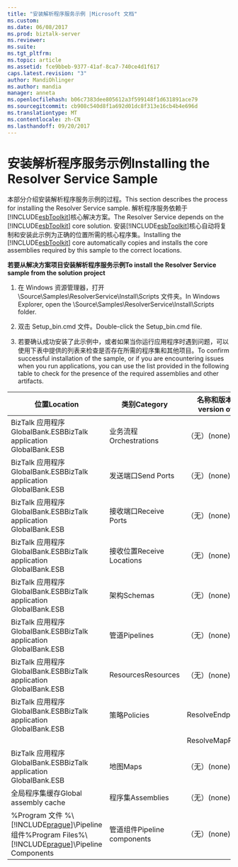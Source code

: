 ```yaml
---
title: "安装解析程序服务示例 |Microsoft 文档"
ms.custom: 
ms.date: 06/08/2017
ms.prod: biztalk-server
ms.reviewer: 
ms.suite: 
ms.tgt_pltfrm: 
ms.topic: article
ms.assetid: fce9bbeb-9377-41af-8ca7-740ce4d1f617
caps.latest.revision: "3"
author: MandiOhlinger
ms.author: mandia
manager: anneta
ms.openlocfilehash: b06c7383dee805612a3f599148f1d631891ace79
ms.sourcegitcommit: cb908c540d8f1a692d01dc8f313e16cb4b4e696d
ms.translationtype: MT
ms.contentlocale: zh-CN
ms.lasthandoff: 09/20/2017
---
```

# <a name="installing-the-resolver-service-sample"></a><span data-ttu-id="3c89e-102">安装解析程序服务示例</span><span class="sxs-lookup"><span data-stu-id="3c89e-102">Installing the Resolver Service Sample</span></span>
<span data-ttu-id="3c89e-103">本部分介绍安装解析程序服务示例的过程。</span><span class="sxs-lookup"><span data-stu-id="3c89e-103">This section describes the process for installing the Resolver Service sample.</span></span> <span data-ttu-id="3c89e-104">解析程序服务依赖于[!INCLUDE[esbToolkit](../includes/esbtoolkit-md.md)]核心解决方案。</span><span class="sxs-lookup"><span data-stu-id="3c89e-104">The Resolver Service depends on the [!INCLUDE[esbToolkit](../includes/esbtoolkit-md.md)] core solution.</span></span> <span data-ttu-id="3c89e-105">安装[!INCLUDE[esbToolkit](../includes/esbtoolkit-md.md)]核心自动将复制和安装此示例为正确的位置所需的核心程序集。</span><span class="sxs-lookup"><span data-stu-id="3c89e-105">Installing the [!INCLUDE[esbToolkit](../includes/esbtoolkit-md.md)] core automatically copies and installs the core assemblies required by this sample to the correct locations.</span></span>  
  
 <span data-ttu-id="3c89e-106">**若要从解决方案项目安装解析程序服务示例**</span><span class="sxs-lookup"><span data-stu-id="3c89e-106">**To install the Resolver Service sample from the solution project**</span></span>  
  
1.  <span data-ttu-id="3c89e-107">在 Windows 资源管理器，打开 \Source\Samples\ResolverService\Install\Scripts 文件夹。</span><span class="sxs-lookup"><span data-stu-id="3c89e-107">In Windows Explorer, open the \Source\Samples\ResolverService\Install\Scripts folder.</span></span>  
  
2.  <span data-ttu-id="3c89e-108">双击 Setup_bin.cmd 文件。</span><span class="sxs-lookup"><span data-stu-id="3c89e-108">Double-click the Setup_bin.cmd file.</span></span>  
  
3.  <span data-ttu-id="3c89e-109">若要确认成功安装了此示例中，或者如果当你运行应用程序时遇到问题，可以使用下表中提供的列表来检查是否存在所需的程序集和其他项目。</span><span class="sxs-lookup"><span data-stu-id="3c89e-109">To confirm successful installation of the sample, or if you are encountering issues when you run applications, you can use the list provided in the following table to check for the presence of the required assemblies and other artifacts.</span></span>  
  
|<span data-ttu-id="3c89e-110">位置</span><span class="sxs-lookup"><span data-stu-id="3c89e-110">Location</span></span>|<span data-ttu-id="3c89e-111">类别</span><span class="sxs-lookup"><span data-stu-id="3c89e-111">Category</span></span>|<span data-ttu-id="3c89e-112">名称和版本的组件</span><span class="sxs-lookup"><span data-stu-id="3c89e-112">Name and version of the component</span></span>|  
|--------------|--------------|---------------------------------------|  
|<span data-ttu-id="3c89e-113">BizTalk 应用程序 GlobalBank.ESB</span><span class="sxs-lookup"><span data-stu-id="3c89e-113">BizTalk application GlobalBank.ESB</span></span>|<span data-ttu-id="3c89e-114">业务流程</span><span class="sxs-lookup"><span data-stu-id="3c89e-114">Orchestrations</span></span>|<span data-ttu-id="3c89e-115">（无）</span><span class="sxs-lookup"><span data-stu-id="3c89e-115">(none)</span></span>|  
|<span data-ttu-id="3c89e-116">BizTalk 应用程序 GlobalBank.ESB</span><span class="sxs-lookup"><span data-stu-id="3c89e-116">BizTalk application GlobalBank.ESB</span></span>|<span data-ttu-id="3c89e-117">发送端口</span><span class="sxs-lookup"><span data-stu-id="3c89e-117">Send Ports</span></span>|<span data-ttu-id="3c89e-118">（无）</span><span class="sxs-lookup"><span data-stu-id="3c89e-118">(none)</span></span>|  
|<span data-ttu-id="3c89e-119">BizTalk 应用程序 GlobalBank.ESB</span><span class="sxs-lookup"><span data-stu-id="3c89e-119">BizTalk application GlobalBank.ESB</span></span>|<span data-ttu-id="3c89e-120">接收端口</span><span class="sxs-lookup"><span data-stu-id="3c89e-120">Receive Ports</span></span>|<span data-ttu-id="3c89e-121">（无）</span><span class="sxs-lookup"><span data-stu-id="3c89e-121">(none)</span></span>|  
|<span data-ttu-id="3c89e-122">BizTalk 应用程序 GlobalBank.ESB</span><span class="sxs-lookup"><span data-stu-id="3c89e-122">BizTalk application GlobalBank.ESB</span></span>|<span data-ttu-id="3c89e-123">接收位置</span><span class="sxs-lookup"><span data-stu-id="3c89e-123">Receive Locations</span></span>|<span data-ttu-id="3c89e-124">（无）</span><span class="sxs-lookup"><span data-stu-id="3c89e-124">(none)</span></span>|  
|<span data-ttu-id="3c89e-125">BizTalk 应用程序 GlobalBank.ESB</span><span class="sxs-lookup"><span data-stu-id="3c89e-125">BizTalk application GlobalBank.ESB</span></span>|<span data-ttu-id="3c89e-126">架构</span><span class="sxs-lookup"><span data-stu-id="3c89e-126">Schemas</span></span>|<span data-ttu-id="3c89e-127">（无）</span><span class="sxs-lookup"><span data-stu-id="3c89e-127">(none)</span></span>|  
|<span data-ttu-id="3c89e-128">BizTalk 应用程序 GlobalBank.ESB</span><span class="sxs-lookup"><span data-stu-id="3c89e-128">BizTalk application GlobalBank.ESB</span></span>|<span data-ttu-id="3c89e-129">管道</span><span class="sxs-lookup"><span data-stu-id="3c89e-129">Pipelines</span></span>|<span data-ttu-id="3c89e-130">（无）</span><span class="sxs-lookup"><span data-stu-id="3c89e-130">(none)</span></span>|  
|<span data-ttu-id="3c89e-131">BizTalk 应用程序 GlobalBank.ESB</span><span class="sxs-lookup"><span data-stu-id="3c89e-131">BizTalk application GlobalBank.ESB</span></span>|<span data-ttu-id="3c89e-132">Resources</span><span class="sxs-lookup"><span data-stu-id="3c89e-132">Resources</span></span>|<span data-ttu-id="3c89e-133">（无）</span><span class="sxs-lookup"><span data-stu-id="3c89e-133">(none)</span></span>|  
|<span data-ttu-id="3c89e-134">BizTalk 应用程序 GlobalBank.ESB</span><span class="sxs-lookup"><span data-stu-id="3c89e-134">BizTalk application GlobalBank.ESB</span></span>|<span data-ttu-id="3c89e-135">策略</span><span class="sxs-lookup"><span data-stu-id="3c89e-135">Policies</span></span>|<span data-ttu-id="3c89e-136">ResolveEndpoint</span><span class="sxs-lookup"><span data-stu-id="3c89e-136">ResolveEndpoint</span></span>|  
|||<span data-ttu-id="3c89e-137">ResolveMap</span><span class="sxs-lookup"><span data-stu-id="3c89e-137">ResolveMap</span></span>|  
|<span data-ttu-id="3c89e-138">BizTalk 应用程序 GlobalBank.ESB</span><span class="sxs-lookup"><span data-stu-id="3c89e-138">BizTalk application GlobalBank.ESB</span></span>|<span data-ttu-id="3c89e-139">地图</span><span class="sxs-lookup"><span data-stu-id="3c89e-139">Maps</span></span>|<span data-ttu-id="3c89e-140">（无）</span><span class="sxs-lookup"><span data-stu-id="3c89e-140">(none)</span></span>|  
|<span data-ttu-id="3c89e-141">全局程序集缓存</span><span class="sxs-lookup"><span data-stu-id="3c89e-141">Global assembly cache</span></span>|<span data-ttu-id="3c89e-142">程序集</span><span class="sxs-lookup"><span data-stu-id="3c89e-142">Assemblies</span></span>|<span data-ttu-id="3c89e-143">（无）</span><span class="sxs-lookup"><span data-stu-id="3c89e-143">(none)</span></span>|  
|<span data-ttu-id="3c89e-144">%Program 文件 %\\[!INCLUDE[prague](../includes/prague-md.md)]\Pipeline 组件</span><span class="sxs-lookup"><span data-stu-id="3c89e-144">%Program Files%\\[!INCLUDE[prague](../includes/prague-md.md)]\Pipeline Components</span></span>|<span data-ttu-id="3c89e-145">管道组件</span><span class="sxs-lookup"><span data-stu-id="3c89e-145">Pipeline components</span></span>|<span data-ttu-id="3c89e-146">（无）</span><span class="sxs-lookup"><span data-stu-id="3c89e-146">(none)</span></span>|